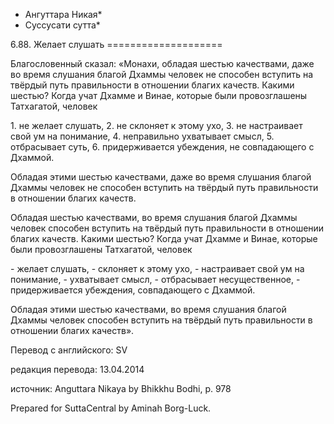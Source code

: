 * Ангуттара Никая*
* Суссусати сутта*

6\.88\. Желает слушать
\=\=\=\=\=\=\=\=\=\=\=\=\=\=\=\=\=\=\=\=

Благословенный сказал: «Монахи, обладая шестью качествами, даже во время слушания благой Дхаммы человек не способен вступить на твёрдый путь правильности в отношении благих качеств\. Какими шестью? Когда учат Дхамме и Винае, которые были провозглашены Татхагатой, человек

1\. не желает слушать,
2\. не склоняет к этому ухо,
3\. не настраивает свой ум на понимание,
4\. неправильно ухватывает смысл,
5\. отбрасывает суть,
6\. придерживается убеждения, не совпадающего с Дхаммой\.

Обладая этими шестью качествами, даже во время слушания благой Дхаммы человек не способен вступить на твёрдый путь правильности в отношении благих качеств\.

Обладая шестью качествами, во время слушания благой Дхаммы человек способен вступить на твёрдый путь правильности в отношении благих качеств\. Какими шестью? Когда учат Дхамме и Винае, которые были провозглашены Татхагатой, человек

\- желает слушать,
\- склоняет к этому ухо,
\- настраивает свой ум на понимание,
\- ухватывает смысл,
\- отбрасывает несущественное,
\- придерживается убеждения, совпадающего с Дхаммой\.

Обладая этими шестью качествами, во время слушания благой Дхаммы человек способен вступить на твёрдый путь правильности в отношении благих качеств»\.

Перевод с английского: SV

редакция перевода: 13\.04\.2014

источник: Anguttara Nikaya by Bhikkhu Bodhi, p\. 978

Prepared for SuttaCentral by Aminah Borg\-Luck\.